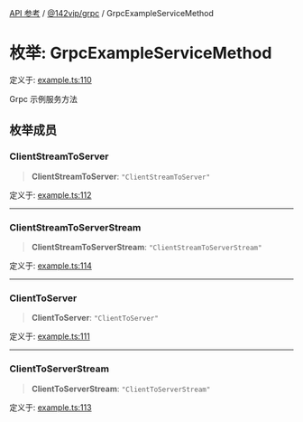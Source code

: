 [API 参考](../../../index.md) / [@142vip/grpc](../index.md) / GrpcExampleServiceMethod

# 枚举: GrpcExampleServiceMethod

定义于: [example.ts:110](https://github.com/142vip/core-x/blob/724c9f80a9f43d7639fb0f15c0381f9ca258849b/packages/grpc/src/example.ts#L110)

Grpc 示例服务方法

## 枚举成员

### ClientStreamToServer

> **ClientStreamToServer**: `"ClientStreamToServer"`

定义于: [example.ts:112](https://github.com/142vip/core-x/blob/724c9f80a9f43d7639fb0f15c0381f9ca258849b/packages/grpc/src/example.ts#L112)

***

### ClientStreamToServerStream

> **ClientStreamToServerStream**: `"ClientStreamToServerStream"`

定义于: [example.ts:114](https://github.com/142vip/core-x/blob/724c9f80a9f43d7639fb0f15c0381f9ca258849b/packages/grpc/src/example.ts#L114)

***

### ClientToServer

> **ClientToServer**: `"ClientToServer"`

定义于: [example.ts:111](https://github.com/142vip/core-x/blob/724c9f80a9f43d7639fb0f15c0381f9ca258849b/packages/grpc/src/example.ts#L111)

***

### ClientToServerStream

> **ClientToServerStream**: `"ClientToServerStream"`

定义于: [example.ts:113](https://github.com/142vip/core-x/blob/724c9f80a9f43d7639fb0f15c0381f9ca258849b/packages/grpc/src/example.ts#L113)
